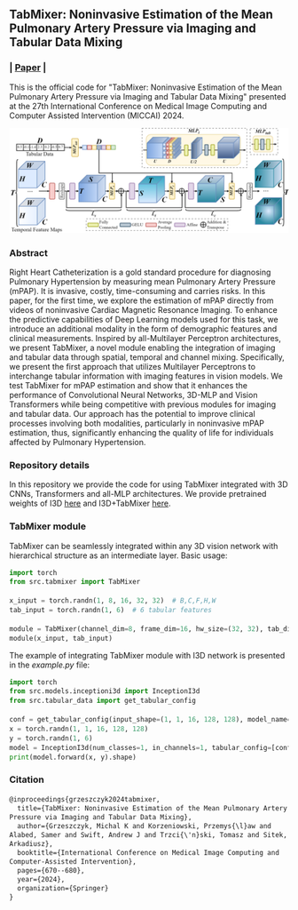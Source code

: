 ## TabMixer: Noninvasive Estimation of the Mean Pulmonary Artery Pressure via Imaging and Tabular Data Mixing

###  | [Paper](https://arxiv.org/pdf/2409.07564) |

This is the official code for "TabMixer: Noninvasive Estimation of the Mean Pulmonary Artery Pressure via Imaging and
Tabular Data Mixing" presented at the 27th International Conference on Medical Image Computing and Computer Assisted
Intervention (MICCAI) 2024.

![TabMixer](./figures/TabMixer.png)

### Abstract

Right Heart Catheterization is a gold standard procedure for diagnosing Pulmonary Hypertension by measuring mean
Pulmonary Artery Pressure (mPAP). It is invasive, costly, time-consuming and carries risks. In this paper, for the first
time, we explore the estimation of mPAP directly from videos of noninvasive Cardiac Magnetic Resonance Imaging. To
enhance the predictive capabilities of Deep Learning models used for this task, we introduce an additional modality in
the form of demographic features and clinical measurements. Inspired by all-Multilayer Perceptron architectures, we
present TabMixer, a novel module enabling the integration of imaging and tabular data through spatial, temporal and
channel mixing. Specifically, we present the first approach that utilizes Multilayer Perceptrons to interchange tabular
information with imaging features in vision models. We test TabMixer for mPAP estimation and show that it enhances the
performance of Convolutional Neural Networks, 3D-MLP and Vision Transformers while being competitive with previous
modules for imaging and tabular data. Our approach has the potential to improve clinical processes involving both
modalities, particularly in noninvasive mPAP estimation, thus, significantly enhancing the quality of life for
individuals affected by Pulmonary Hypertension.

### Repository details

In this repository we provide the code for using TabMixer integrated with 3D CNNs, Transformers and all-MLP
architectures. We provide pretrained weights of
I3D [here](https://www.dropbox.com/scl/fi/4pf5g84a4s2h1wyi9430f/inception.pt?rlkey=ff85elk3yksm8a4hsy9icnwvc&dl=0) and
I3D+TabMixer [here](https://www.dropbox.com/scl/fi/yv8yrd616qqvufue2bv10/inception_tabmixer.pt?rlkey=5l3l398od40297x9oxnov0ypy&dl=0).


### TabMixer module

TabMixer can be seamlessly integrated within any 3D vision network with hierarchical structure as an intermediate layer. Basic usage:

```python
import torch
from src.tabmixer import TabMixer

x_input = torch.randn(1, 8, 16, 32, 32)  # B,C,F,H,W
tab_input = torch.randn(1, 6)  # 6 tabular features

module = TabMixer(channel_dim=8, frame_dim=16, hw_size=(32, 32), tab_dim=6)
module(x_input, tab_input)
```

The example of integrating TabMixer module with I3D network is presented in the _example.py_ file:

```python
import torch
from src.models.inceptioni3d import InceptionI3d
from src.tabular_data import get_tabular_config

conf = get_tabular_config(input_shape=(1, 1, 16, 128, 128), model_name="Inception", module="TabMixer", tab_dim=6)
x = torch.randn(1, 1, 16, 128, 128)
y = torch.randn(1, 6)
model = InceptionI3d(num_classes=1, in_channels=1, tabular_config=[conf[-1]])
print(model.forward(x, y).shape)
```

### Citation
```
@inproceedings{grzeszczyk2024tabmixer,
  title={TabMixer: Noninvasive Estimation of the Mean Pulmonary Artery Pressure via Imaging and Tabular Data Mixing},
  author={Grzeszczyk, Michal K and Korzeniowski, Przemys{\l}aw and Alabed, Samer and Swift, Andrew J and Trzci{\'n}ski, Tomasz and Sitek, Arkadiusz},
  booktitle={International Conference on Medical Image Computing and Computer-Assisted Intervention},
  pages={670--680},
  year={2024},
  organization={Springer}
}
```
